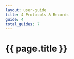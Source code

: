 ```yaml
---
layout: user-guide
title: 4 Protocols & Records
guide: 4
total_guides: 7
---
```

# {{ page.title }}
